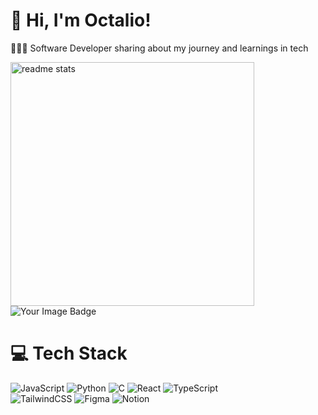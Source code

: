 # 👋 Hi, I'm Octalio!
👩🏻‍💻 Software Developer sharing about my journey and learnings in tech<br/>

<!-- GitHub stats from https://github.com/anuraghazra/github-readme-stats -->
 <div>
  <img width=390 src="https://github-readme-stats-salesp07.vercel.app/api?username=xctalio&count_private=true&show_icons=true&theme=react&rank_icon=github&border_radius=10" alt="readme stats" />
  <br>
  <img src="https://tryhackme-badges.s3.amazonaws.com/Kioo.png" alt="Your Image Badge" />
</div>
  
# 💻 Tech Stack
<!-- Badges from https://github.com/Ileriayo/markdown-badges -->
![JavaScript](https://img.shields.io/badge/javascript-%23323330.svg?style=for-the-badge&logo=javascript&logoColor=%23F7DF1E)
![Python](https://img.shields.io/badge/python-3670A0?style=for-the-badge&logo=python&logoColor=ffdd54)
![C](https://img.shields.io/badge/c-%2300599C.svg?style=for-the-badge&logo=c&logoColor=white)
![React](https://img.shields.io/badge/react-%2320232a.svg?style=for-the-badge&logo=react&logoColor=%2361DAFB)
![TypeScript](https://img.shields.io/badge/typescript-%23007ACC.svg?style=for-the-badge&logo=typescript&logoColor=white)<br/>
![TailwindCSS](https://img.shields.io/badge/tailwindcss-%2338B2AC.svg?style=for-the-badge&logo=tailwind-css&logoColor=white)
![Figma](https://img.shields.io/badge/figma-%23F24E1E.svg?style=for-the-badge&logo=figma&logoColor=white)
![Notion](https://img.shields.io/badge/Notion-%23000000.svg?style=for-the-badge&logo=notion&logoColor=white)
<!-- END YOUTUBE-CARDS -->
